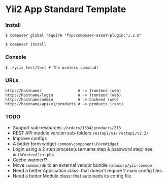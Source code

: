 Yii2 App Standard Template
==========================

### Install
``` 
$ composer global require "fxp/composer-asset-plugin:^1.2.0"

$ composer install
```

### Console
```
$ ./yiic test/test # The useless command!
```

### URLs
```
http://hostname/                # -> frontend (web)
http://hostname/login           # -> frontend (web)
http://hostname/admin           # -> backend (web)
http://hostname/api/v1/products # -> products (rest)
```

### TODO
* Support sub-resources: `/orders/1334/products/213`
* REST API module version sub-folders `restapi/v1/` `restapi/v2.2/`
* Improve configs
* A better form widget `common\component\FormWidget`
* Login using a 2 step process(username step & password step) see `AuthController.php`
* Cache warmer!?
* Move `common/db` to an external vendor bundle `raducorp/yii-common`
* Need a better Application class: that doesn't require 2 main config files.
* Need a better Module class: that autoloads its config file.